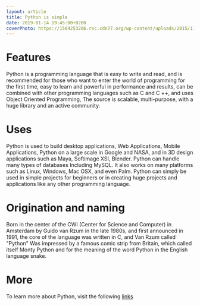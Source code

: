 ```yaml
---
layout: article
title: Python is simple
date: 2019-01-14 19:45:00+0200
coverPhoto: https://1504253206.rsc.cdn77.org/wp-content/uploads/2015/11/Python-logo.png
---
```


# Features
Python is a programming language that is easy to write and read, and is recommended for those who want to enter the world of programming for the first time, easy to learn and powerful in performance and results, can be combined with other programming languages ​​such as C and C ++, and uses Object Oriented Programming, The source is scalable, multi-purpose, with a huge library and an active community.

# Uses
Python is used to build desktop applications, Web Applications, Mobile Applications, Python on a large scale in Google and NASA, and in 3D design applications such as Maya, Softimage XSI, Blender. Python can handle many types of databases Including MySQL. It also works on many platforms such as Linux, Windows, Mac OSX, and even Palm. Python can simply be used in simple projects for beginners or in creating huge projects and applications like any other programming language.

# Origination and naming
Born in the center of the CWI (Center for Science and Computer) in Amsterdam by Guido van Rzum in the late 1980s, and first announced in 1991, the core of the language was written in C, and Van Rzum called "Python" Was impressed by a famous comic strip from Britain, which called itself Monty Python and for the meaning of the word Python in the English language snake.

# More
To learn more about Python, visit the following [links](http://www.Python.org)